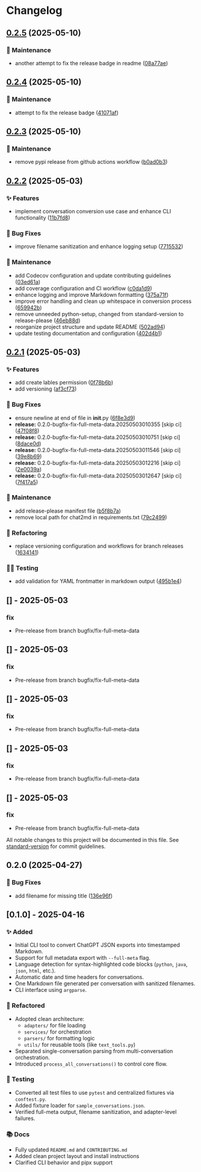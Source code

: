 # Changelog

## [0.2.5](https://github.com/rgoshen/chat2md/compare/v0.2.4...v0.2.5) (2025-05-10)


### 🧱 Maintenance

* another attempt to fix the release badge in readme ([08a77ae](https://github.com/rgoshen/chat2md/commit/08a77aebd4a5ecd2fc9cd6f0e598fed1c78102ea))

## [0.2.4](https://github.com/rgoshen/chat2md/compare/v0.2.3...v0.2.4) (2025-05-10)


### 🧱 Maintenance

* attempt to fix the release badge ([41071af](https://github.com/rgoshen/chat2md/commit/41071afddcb33a6ca7b0838f3aa758d983285e3a))

## [0.2.3](https://github.com/rgoshen/chat2md/compare/v0.2.2...v0.2.3) (2025-05-10)


### 🧱 Maintenance

* remove pypi release from github actions workflow ([b0ad0b3](https://github.com/rgoshen/chat2md/commit/b0ad0b38aeaa86eba2ee0241298b3a8875333ed8))

## [0.2.2](https://github.com/rgoshen/chat2md/compare/v0.2.1...v0.2.2) (2025-05-03)


### ✨ Features

* implement conversation conversion use case and enhance CLI functionality ([11b7fd8](https://github.com/rgoshen/chat2md/commit/11b7fd8856389bc606120388aaa9bfbab42299d3))


### 🐛 Bug Fixes

* improve filename sanitization and enhance logging setup ([7715532](https://github.com/rgoshen/chat2md/commit/77155329a049766496a0afa16407a3707ae9bb1f))


### 🧱 Maintenance

* add Codecov configuration and update contributing guidelines ([03ed61a](https://github.com/rgoshen/chat2md/commit/03ed61a02fc8e83a8679eb281b275d3382c9b064))
* add coverage configuration and CI workflow ([c0da1d9](https://github.com/rgoshen/chat2md/commit/c0da1d994df90fdc35ac4454c5aeeb02f31515ee))
* enhance logging and improve Markdown formatting ([375a71f](https://github.com/rgoshen/chat2md/commit/375a71fd809923b58ba70bf7d84076a2a3398e55))
* improve error handling and clean up whitespace in conversion process ([659942b](https://github.com/rgoshen/chat2md/commit/659942b2f695069b40d0ccc2766f4112ddd365dd))
* remove unneeded python-setup, changed from standard-version to release-please ([46eb88d](https://github.com/rgoshen/chat2md/commit/46eb88d0440dd79bcf5f9cb4a69a799c038e5da6))
* reorganize project structure and update README ([502ad94](https://github.com/rgoshen/chat2md/commit/502ad941cb746968647d49ac9f90720d496a7785))
* update testing documentation and configuration ([402d4b1](https://github.com/rgoshen/chat2md/commit/402d4b1a77ac4b266545ab7f06c511e498df53df))

## [0.2.1](https://github.com/rgoshen/chat2md/compare/v0.2.0...v0.2.1) (2025-05-03)


### ✨ Features

* add create lables permission ([0f78b6b](https://github.com/rgoshen/chat2md/commit/0f78b6bad3addd16e9801d7aa711c7bd85497bb1))
* add versioning ([af3cf73](https://github.com/rgoshen/chat2md/commit/af3cf736f546c3906bc3019f65b06e8a61ba52e8))


### 🐛 Bug Fixes

* ensure newline at end of file in __init__.py ([6f8e3d9](https://github.com/rgoshen/chat2md/commit/6f8e3d99520d771bfac1d379edf6c922b51e7035))
* **release:** 0.2.0-bugfix-fix-full-meta-data.20250503010355 [skip ci] ([47f08f8](https://github.com/rgoshen/chat2md/commit/47f08f872e4273e15ae2403404264e5de2be4d4f))
* **release:** 0.2.0-bugfix-fix-full-meta-data.20250503010751 [skip ci] ([8dace0d](https://github.com/rgoshen/chat2md/commit/8dace0d97b81d2437730908515197891321030e9))
* **release:** 0.2.0-bugfix-fix-full-meta-data.20250503011546 [skip ci] ([39e8b69](https://github.com/rgoshen/chat2md/commit/39e8b696dca2802a115aeb47929c934a6edba17d))
* **release:** 0.2.0-bugfix-fix-full-meta-data.20250503012216 [skip ci] ([2e0039a](https://github.com/rgoshen/chat2md/commit/2e0039a8d2ef51b6eae2fcdb90ae91b3dd64ab11))
* **release:** 0.2.0-bugfix-fix-full-meta-data.20250503012647 [skip ci] ([7f417a5](https://github.com/rgoshen/chat2md/commit/7f417a579003b98b919ce0f7477bce8b2c4bd687))


### 🧱 Maintenance

* add release-please manifest file ([b5f8b7a](https://github.com/rgoshen/chat2md/commit/b5f8b7a7b910cbff9293fe2334aa215858127d09))
* remove local path for chat2md in requirements.txt ([79c2499](https://github.com/rgoshen/chat2md/commit/79c249929f78c3ec05083a8dc141c5b568c65b27))


### 🧪 Refactoring

* replace versioning configuration and workflows for branch releases ([1634141](https://github.com/rgoshen/chat2md/commit/163414147f43bb5a701ac29005696d802b725e62))


### 👨‍💻 Testing

* add validation for YAML frontmatter in markdown output ([495b1e4](https://github.com/rgoshen/chat2md/commit/495b1e4a083863246f99697f84982a59ab1a7701))

## [] - 2025-05-03

### fix

- Pre-release from branch bugfix/fix-full-meta-data


## [] - 2025-05-03

### fix

- Pre-release from branch bugfix/fix-full-meta-data


## [] - 2025-05-03

### fix

- Pre-release from branch bugfix/fix-full-meta-data


## [] - 2025-05-03

### fix

- Pre-release from branch bugfix/fix-full-meta-data


## [] - 2025-05-03

### fix

- Pre-release from branch bugfix/fix-full-meta-data


All notable changes to this project will be documented in this file. See [standard-version](https://github.com/conventional-changelog/standard-version) for commit guidelines.

## 0.2.0 (2025-04-27)


### 🐛 Bug Fixes

* add filename for missing title ([136e96f](https://github.com/rgoshen/chat2md/commit/136e96f1781eeca2ccc6ed714fb01b2a50a36bba))

## [0.1.0] - 2025-04-16

### ✨ Added

- Initial CLI tool to convert ChatGPT JSON exports into timestamped Markdown.
- Support for full metadata export with `--full-meta` flag.
- Language detection for syntax-highlighted code blocks (`python`, `java`, `json`, `html`, etc.).
- Automatic date and time headers for conversations.
- One Markdown file generated per conversation with sanitized filenames.
- CLI interface using `argparse`.

### 🧱 Refactored

- Adopted clean architecture:
  - `adapters/` for file loading
  - `services/` for orchestration
  - `parsers/` for formatting logic
  - `utils/` for reusable tools (like `text_tools.py`)
- Separated single-conversation parsing from multi-conversation orchestration.
- Introduced `process_all_conversations()` to control core flow.

### 🧪 Testing

- Converted all test files to use `pytest` and centralized fixtures via `conftest.py`.
- Added fixture loader for `sample_conversations.json`.
- Verified full-meta output, filename sanitization, and adapter-level failures.

### 📚 Docs

- Fully updated `README.md` and `CONTRIBUTING.md`
- Added clean project layout and install instructions
- Clarified CLI behavior and pipx support
